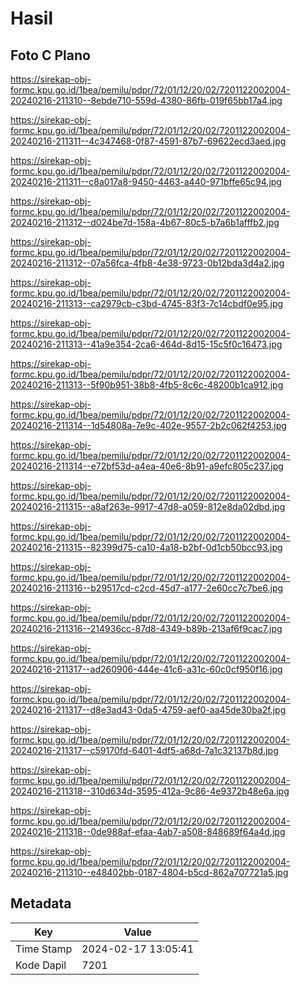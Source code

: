 # Hasil

## Foto C Plano

https://sirekap-obj-formc.kpu.go.id/1bea/pemilu/pdpr/72/01/12/20/02/7201122002004-20240216-211310--8ebde710-559d-4380-86fb-019f65bb17a4.jpg

https://sirekap-obj-formc.kpu.go.id/1bea/pemilu/pdpr/72/01/12/20/02/7201122002004-20240216-211311--4c347468-0f87-4591-87b7-69622ecd3aed.jpg

https://sirekap-obj-formc.kpu.go.id/1bea/pemilu/pdpr/72/01/12/20/02/7201122002004-20240216-211311--c8a017a8-9450-4463-a440-971bffe65c94.jpg

https://sirekap-obj-formc.kpu.go.id/1bea/pemilu/pdpr/72/01/12/20/02/7201122002004-20240216-211312--d024be7d-158a-4b67-80c5-b7a6b1afffb2.jpg

https://sirekap-obj-formc.kpu.go.id/1bea/pemilu/pdpr/72/01/12/20/02/7201122002004-20240216-211312--07a56fca-4fb8-4e38-9723-0b12bda3d4a2.jpg

https://sirekap-obj-formc.kpu.go.id/1bea/pemilu/pdpr/72/01/12/20/02/7201122002004-20240216-211313--ca2979cb-c3bd-4745-83f3-7c14cbdf0e95.jpg

https://sirekap-obj-formc.kpu.go.id/1bea/pemilu/pdpr/72/01/12/20/02/7201122002004-20240216-211313--41a9e354-2ca6-464d-8d15-15c5f0c16473.jpg

https://sirekap-obj-formc.kpu.go.id/1bea/pemilu/pdpr/72/01/12/20/02/7201122002004-20240216-211313--5f90b951-38b8-4fb5-8c6c-48200b1ca912.jpg

https://sirekap-obj-formc.kpu.go.id/1bea/pemilu/pdpr/72/01/12/20/02/7201122002004-20240216-211314--1d54808a-7e9c-402e-9557-2b2c062f4253.jpg

https://sirekap-obj-formc.kpu.go.id/1bea/pemilu/pdpr/72/01/12/20/02/7201122002004-20240216-211314--e72bf53d-a4ea-40e6-8b91-a9efc805c237.jpg

https://sirekap-obj-formc.kpu.go.id/1bea/pemilu/pdpr/72/01/12/20/02/7201122002004-20240216-211315--a8af263e-9917-47d8-a059-812e8da02dbd.jpg

https://sirekap-obj-formc.kpu.go.id/1bea/pemilu/pdpr/72/01/12/20/02/7201122002004-20240216-211315--82399d75-ca10-4a18-b2bf-0d1cb50bcc93.jpg

https://sirekap-obj-formc.kpu.go.id/1bea/pemilu/pdpr/72/01/12/20/02/7201122002004-20240216-211316--b29517cd-c2cd-45d7-a177-2e60cc7c7be6.jpg

https://sirekap-obj-formc.kpu.go.id/1bea/pemilu/pdpr/72/01/12/20/02/7201122002004-20240216-211316--214936cc-87d8-4349-b89b-213af6f9cac7.jpg

https://sirekap-obj-formc.kpu.go.id/1bea/pemilu/pdpr/72/01/12/20/02/7201122002004-20240216-211317--ad260906-444e-41c6-a31c-60c0cf950f16.jpg

https://sirekap-obj-formc.kpu.go.id/1bea/pemilu/pdpr/72/01/12/20/02/7201122002004-20240216-211317--d8e3ad43-0da5-4759-aef0-aa45de30ba2f.jpg

https://sirekap-obj-formc.kpu.go.id/1bea/pemilu/pdpr/72/01/12/20/02/7201122002004-20240216-211317--c59170fd-6401-4df5-a68d-7a1c32137b8d.jpg

https://sirekap-obj-formc.kpu.go.id/1bea/pemilu/pdpr/72/01/12/20/02/7201122002004-20240216-211318--310d634d-3595-412a-9c86-4e9372b48e6a.jpg

https://sirekap-obj-formc.kpu.go.id/1bea/pemilu/pdpr/72/01/12/20/02/7201122002004-20240216-211318--0de988af-efaa-4ab7-a508-848689f64a4d.jpg

https://sirekap-obj-formc.kpu.go.id/1bea/pemilu/pdpr/72/01/12/20/02/7201122002004-20240216-211310--e48402bb-0187-4804-b5cd-862a707721a5.jpg


## Metadata

| Key        | Value               |
| ---------- | ------------------- |
| Time Stamp | 2024-02-17 13:05:41 |
| Kode Dapil | 7201                |



